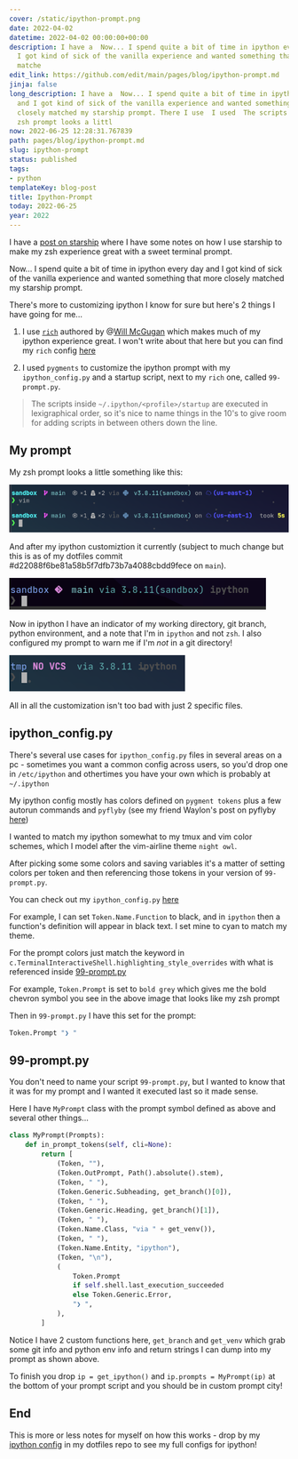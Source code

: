 ```yaml
---
cover: /static/ipython-prompt.png
date: 2022-04-02
datetime: 2022-04-02 00:00:00+00:00
description: I have a  Now... I spend quite a bit of time in ipython every day and
  I got kind of sick of the vanilla experience and wanted something that more closely
  matche
edit_link: https://github.com/edit/main/pages/blog/ipython-prompt.md
jinja: false
long_description: I have a  Now... I spend quite a bit of time in ipython every day
  and I got kind of sick of the vanilla experience and wanted something that more
  closely matched my starship prompt. There I use  I used  The scripts inside  My
  zsh prompt looks a littl
now: 2022-06-25 12:28:31.767839
path: pages/blog/ipython-prompt.md
slug: ipython-prompt
status: published
tags:
- python
templateKey: blog-post
title: Ipython-Prompt
today: 2022-06-25
year: 2022
---
```


I have a [post on starship](/starship) where I have some notes on how I use starship to make my zsh experience great with a sweet terminal prompt.

Now... I spend quite a bit of time in ipython every day and I got kind of sick of the vanilla experience and wanted something that more closely matched my starship prompt.

There's more to customizing ipython I know for sure but here's 2 things I have going for me...

1. I use [`rich`](https://pypi.org/project/rich/) authored by @[Will McGugan](https://twitter.com/willmcgugan) which makes much of my ipython experience great.
I won't write about that here but you can find my `rich` config [here](https://github.com/nicpayne713/dotfiles/blob/main/ipython/.ipython/profile_default/startup/01-rich_init.py)

2. I used `pygments` to customize the ipython prompt with my `ipython_config.py` and a startup script, next to my `rich` one, called `99-prompt.py`.

> The scripts inside `~/.ipython/<profile>/startup` are executed in lexigraphical order, so it's nice to name things in the 10's to give room for adding scripts in between others down the line.

## My prompt

My zsh prompt looks a little something like this:

![Alt Text](/images/zsh-starship-prompt.png)

And after my ipython customiztion it currently (subject to much change but this is as of my dotfiles commit #d22088f6be81a58b5f7dfb73b7a4088cbdd9fece on `main`).

![Alt Text](/images/ipython-prompt.png)

Now in ipython I have an indicator of my working directory, git branch, python environment, and a note that I'm in `ipython` and not `zsh`.
I also configured my prompt to warn me if I'm _not_ in a git directory!

![Alt Text](/images/ipython-prompt-no-git.png)

All in all the customization isn't too bad with just 2 specific files.

## ipython_config.py

There's several use cases for `ipython_config.py` files in several areas on a pc - sometimes you want a common config across users, so you'd drop one in `/etc/ipython` and othertimes you have your own which is probably at `~/.ipython`

My ipython config mostly has colors defined on `pygment tokens` plus a few autorun commands and `pyflyby` (see my friend Waylon's post on pyflyby [here](https://waylonwalker.com/pyflyby/))

I wanted to match my ipython somewhat to my tmux and vim color schemes, which I model after the vim-airline theme `night owl`.

After picking some some colors and saving variables it's a matter of setting colors per token and then referencing those tokens in your version of `99-prompt.py`.

You can check out my `ipython_config.py` [here](https://github.com/nicpayne713/dotfiles/blob/home/ipython/.ipython/profile_default/ipython_config.py)

For example, I can set `Token.Name.Function` to black, and in `ipython` then a function's definition will appear in black text. I set mine to cyan to match my theme.

For the prompt colors just match the keyword in `c.TerminalInteractiveShell.highlighting_style_overrides` with what is referenced inside [99-prompt.py](https://github.com/nicpayne713/dotfiles/blob/home/ipython/.ipython/profile_default/startup/99-prompt.py)

For example, `Token.Prompt` is set to `bold grey` which gives me the bold chevron symbol you see in the above image that looks like my zsh prompt 

Then in `99-prompt.py` I have this set for the prompt:

```python
Token.Prompt "❯ "
```

## 99-prompt.py

You don't need to name your script `99-prompt.py`, but I wanted to know that it was for my prompt and I wanted it executed last so it made sense.

Here I have `MyPrompt` class with the prompt symbol defined as above and several other things... 

```python
class MyPrompt(Prompts):
    def in_prompt_tokens(self, cli=None):
        return [
            (Token, ""),
            (Token.OutPrompt, Path().absolute().stem),
            (Token, " "),
            (Token.Generic.Subheading, get_branch()[0]),
            (Token, " "),
            (Token.Generic.Heading, get_branch()[1]),
            (Token, " "),
            (Token.Name.Class, "via " + get_venv()),
            (Token, " "),
            (Token.Name.Entity, "ipython"),
            (Token, "\n"),
            (
                Token.Prompt
                if self.shell.last_execution_succeeded
                else Token.Generic.Error,
                "❯ ",
            ),
        ]

```

Notice I have 2 custom functions here, `get_branch` and `get_venv` which grab some git info and python env info and return strings I can dump into my prompt as shown above.

To finish you drop `ip = get_ipython()` and `ip.prompts = MyPrompt(ip)` at the bottom of your prompt script and you should be in custom prompt city!

## End

This is more or less notes for myself on how this works - drop by my [ipython config](https://github.com/nicpayne713/dotfiles/tree/home/ipython) in my dotfiles repo to see my full configs for ipython!